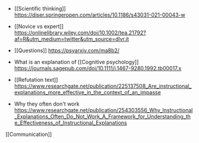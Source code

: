 - [[Scientific thinking]] https://diser.springeropen.com/articles/10.1186/s43031-021-00043-w

- [[Novice vs expert]] https://onlinelibrary.wiley.com/doi/10.1002/tea.21792?af=R&utm_medium=twitter&utm_source=dlvr.it

- [[Questions]] https://psyarxiv.com/ma8b2/

- What is an explanation of [[Cognitive psychology]] https://journals.sagepub.com/doi/10.1111/j.1467-9280.1992.tb00017.x

- [[Refutation text]] https://www.researchgate.net/publication/225137508_Are_instructional_explanations_more_effective_in_the_context_of_an_impasse

- Why they often don't work https://www.researchgate.net/publication/254303556_Why_Instructional_Explanations_Often_Do_Not_Work_A_Framework_for_Understanding_the_Effectiveness_of_Instructional_Explanations

[[Communication]]
